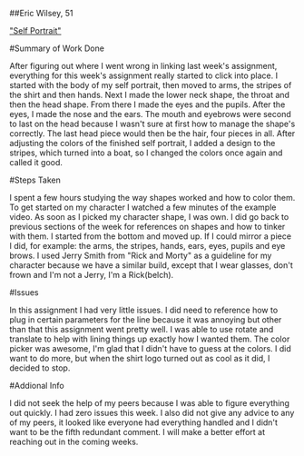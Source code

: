 ##Eric Wilsey, 51

["Self Portrait"](https://ewilsey.github.io/120-work/hw-4/)

#Summary of Work Done

After figuring out where I went wrong in linking last week's assignment, everything for this week's assignment really started to click into place. I started with the body of my self portrait, then moved to arms, the stripes of the shirt and then hands. Next I made the lower neck shape, the throat and then the head shape. From there I made the eyes and the pupils. After the eyes, I made the nose and the ears. The mouth and eyebrows were second to last on the head because I wasn't sure at first how to manage the shape's correctly. The last head piece would then be the hair, four pieces in all. After adjusting the colors of the finished self portrait, I added a design to the stripes, which turned into a boat, so I changed the colors once again and called it good.

#Steps Taken

I spent a few hours studying the way shapes worked and how to color them. To get started on my character I watched a few minutes of the example video. As soon as I picked my character shape, I was own. I did go back to previous sections of the week for references on shapes and how to tinker with them. I started from the bottom and moved up. If I could mirror a piece I did, for example: the arms, the stripes, hands, ears, eyes, pupils and eye brows. I used Jerry Smith from "Rick and Morty" as a guideline for my character because we have a similar build, except that I wear glasses, don't frown and I'm not a Jerry, I'm a Rick(belch).

#Issues

In this assignment I had very little issues. I did need to reference how to plug in certain parameters for the line because it was annoying but other than that this assignment went pretty well. I was able to use rotate and translate to help with lining things up exactly how I wanted them. The color picker was awesome, I'm glad that I didn't have to guess at the colors. I did want to do more, but when the shirt logo turned out as cool as it did, I decided to stop.

#Addional Info

I did not seek the help of my peers because I was able to figure everything out quickly. I had zero issues this week. I also did not give any advice to any of my peers, it looked like everyone had everything handled and I didn't want to be the fifth redundant comment. I will make a better effort at reaching out in the coming weeks. 
